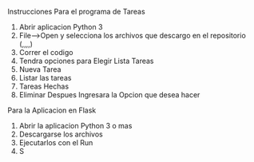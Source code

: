 Instrucciones
Para el programa de Tareas
1. Abrir aplicacion Python 3
2. File-->Open y selecciona los archivos que descargo en el repositorio
(,,,,)
3. Correr el codigo
4. Tendra opciones para Elegir 
 Lista Tareas
1. Nueva Tarea
2. Listar las tareas 
3. Tareas Hechas
4. Eliminar 
Despues Ingresara la Opcion que desea hacer


Para la Aplicacion en Flask 
1. Abrir la aplicacion Python 3 o mas
2. Descargarse los archivos
3. Ejecutarlos con el Run 
4. S
